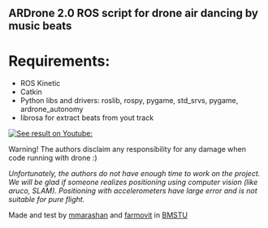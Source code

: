 ## ARDrone 2.0 ROS script for drone air dancing by music beats
# Requirements:
- ROS Kinetic
- Catkin
- Python libs and drivers: roslib, rospy, pygame, std_srvs, pygame, ardrone_autonomy
- librosa for extract beats from yout track

[![See result on Youtube:](https://img.youtube.com/vi/3QcobOdsM8Y/0.jpg)](https://www.youtube.com/watch?v=3QcobOdsM8Y)

Warning! The authors disclaim any responsibility for any damage when code running with drone :)

*Unfortunately, the authors do not have enough time to work on the project. We will be glad if someone realizes positioning using computer vision (like aruco, SLAM). Positioning with accelerometers have large error and is not suitable for pure flight.*

Made and test by [mmarashan](https://github.com/mmarashan) and [farmovit](https://github.com/farmovit) in [BMSTU](http://www.bmstu.ru/)
